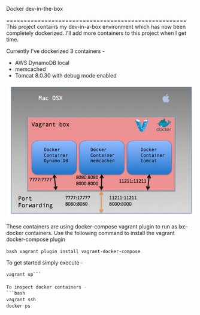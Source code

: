 Docker dev-in-the-box

====================================================
This project contains my dev-in-a-box environment which has now been completely dockerized. I'll add more containers to this project when I get time. 

Currently I've dockerized 3 containers - 
* AWS DynamoDB local
* memcached
* Tomcat 8.0.30 with debug mode enabled

![devinbox.png](./images/devinbox.png)

These containers are using docker-compose vagrant plugin to run as lxc-docker containers. Use the following command to install the vagrant docker-compose plugin

```bash vagrant plugin install vagrant-docker-compose```

To get started simply execute - 
```bash 
vagrant up```

To inspect docker containers - 
```bash 
vagrant ssh
docker ps
```
